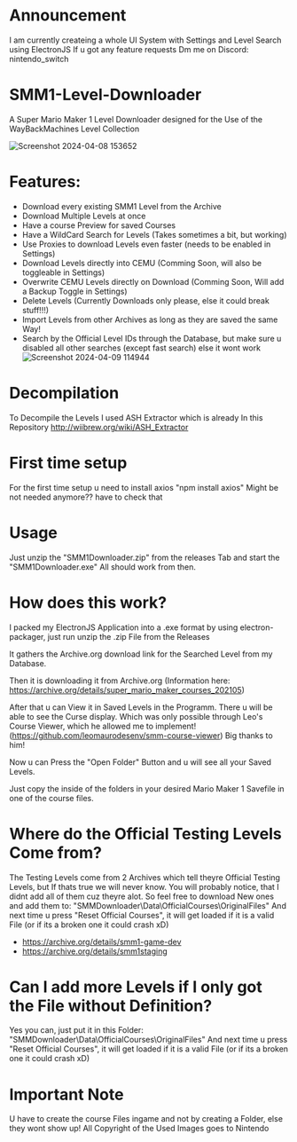 # Announcement
I am currently createing a whole UI System with Settings and Level Search using ElectronJS
If u got any feature requests Dm me on Discord: nintendo_switch

# SMM1-Level-Downloader
A Super Mario Maker 1 Level Downloader designed for the Use of the WayBackMachines Level Collection

![Screenshot 2024-04-08 153652](https://github.com/HerobrineTV/SMM1-Level-Downloader/assets/70803896/d31ae25c-182e-429e-a553-c74e6e5c4195)

# Features:
- Download every existing SMM1 Level from the Archive
- Download Multiple Levels at once
- Have a course Preview for saved Courses
- Have a WildCard Search for Levels (Takes sometimes a bit, but working)
- Use Proxies to download Levels even faster (needs to be enabled in Settings)
- Download Levels directly into CEMU (Comming Soon, will also be toggleable in Settings)
- Overwrite CEMU Levels directly on Download (Comming Soon, Will add a Backup Toggle in Settings)
- Delete Levels (Currently Downloads only please, else it could break stuff!!!)
- Import Levels from other Archives as long as they are saved the same Way!
- Search by the Official Level IDs through the Database, but make sure u disabled all other searches (except fast search) else it wont work
![Screenshot 2024-04-09 114944](https://github.com/HerobrineTV/SMM1-Level-Downloader/assets/70803896/181c109d-5397-47c3-8390-dd3732f6f348)

# Decompilation
To Decompile the Levels I used ASH Extractor which is already In this Repository
http://wiibrew.org/wiki/ASH_Extractor

# First time setup
For the first time setup u need to install axios
"npm install axios"
Might be not needed anymore?? have to check that

# Usage
Just unzip the "SMM1Downloader.zip" from the releases Tab and start the "SMM1Downloader.exe"
All should work from then.

# How does this work?
I packed my ElectronJS Application into a .exe format by using electron-packager, just run unzip the .zip File from the Releases

It gathers the Archive.org download link for the Searched Level from my Database.

Then it is downloading it from Archive.org
(Information here: https://archive.org/details/super_mario_maker_courses_202105)

After that u can View it in Saved Levels in the Programm.
There u will be able to see the Curse display. Which was only possible through Leo's Course Viewer, which he allowed me to implement!
(https://github.com/leomaurodesenv/smm-course-viewer)
Big thanks to him!

Now u can Press the "Open Folder" Button and u will see all your Saved Levels.

Just copy the inside of the folders in your desired Mario Maker 1 Savefile in one of the course files.

# Where do the Official Testing Levels Come from?
The Testing Levels come from 2 Archives which tell theyre Official Testing Levels, but If thats true we will never know.
You will probably notice, that I didnt add all of them cuz theyre alot. So feel free to download New ones and add them to:
"SMMDownloader\Data\OfficialCourses\OriginalFiles"
And next time u press "Reset Official Courses", it will get loaded if it is a valid File (or if its a broken one it could crash xD)
- https://archive.org/details/smm1-game-dev
- https://archive.org/details/smm1staging

# Can I add more Levels if I only got the File without Definition?
Yes you can, just put it in this Folder: "SMMDownloader\Data\OfficialCourses\OriginalFiles"
And next time u press "Reset Official Courses", it will get loaded if it is a valid File (or if its a broken one it could crash xD)

# Important Note
U have to create the course Files ingame and not by creating a Folder, else they wont show up!
All Copyright of the Used Images goes to Nintendo
